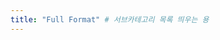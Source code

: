 ```yaml
---
title: "Full Format" # 서브카테고리 목록 띄우는 용
---
```


<div data-netlify-identity-button style="text-align: center; padding: 10px 20px 0;"></div>